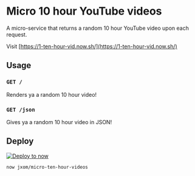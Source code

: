 # Micro 10 hour YouTube videos
A micro-service that returns a random 10 hour YouTube video upon each request.

Visit [https://1-ten-hour-vid.now.sh/](https://1-ten-hour-vid.now.sh/)

## Usage

### `GET /`

Renders ya a random 10 hour video!

### `GET /json`

Gives ya a random 10 hour video in JSON!

## Deploy
[![Deploy to now](https://deploy.now.sh/static/button.svg)](https://deploy.now.sh/?repo=https://github.com/jxom/micro-ten-hour-videos)

```
now jxom/micro-ten-hour-videos
```
